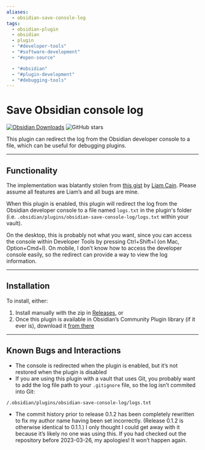 ```yaml
---
aliases:
  - obsidian-save-console-log
tags:
  - obsidian-plugin
  - obsidian
  - plugin
  - "#developer-tools"
  - "#software-development"
  - "#open-source"

  - "#obsidian"
  - "#plugin-development"
  - "#debugging-tools"
---
```

# Save Obsidian console log

[![Obsidian Downloads](https://img.shields.io/badge/dynamic/json?color=7e6ad6&labelColor=34208c&label=Obsidian%20Downloads&query=$['obsidian-save-console-log'].downloads&url=https://raw.githubusercontent.com/obsidianmd/obsidian-releases/master/community-plugin-stats.json&)](obsidian://show-plugin?id=obsidian-save-console-log) ![GitHub stars](https://img.shields.io/github/stars/velebit/obsidian-save-console-log?style=flat)

This plugin can redirect the log from the Obsidian developer console to a file, which can be useful for debugging plugins.

---

## Functionality

The implementation was blatantly stolen from [this gist](https://gist.github.com/liamcain/3f21f1ee820cb30f18050d2f3ad85f3f) by [Liam Cain](https://github.com/liamcain). Please assume all features are Liam’s and all bugs are mine.

When this plugin is enabled, this plugin will redirect the log from the Obsidian developer console to a file named `logs.txt` in the plugin's folder (i.e. `.obsidian/plugins/obsidian-save-console-log/logs.txt` within your vault).

On the desktop, this is probably not what you want, since you can access the console within Developer Tools by pressing Ctrl+Shift+I (on Mac, Option+Cmd+I). On mobile, I don’t know how to access the developer console easily, so the redirect can provide a way to view the log information.

---

## Installation

To install, either:

1. Install manually with the zip in [Releases](http://github.com/velebit/obsidian-save-console-log/releases), or
2. Once this plugin is available in Obsidian’s Community Plugin library (if it ever is), download it [from there](obsidian://show-plugin?id=obsidian-save-console-log)

---

## Known Bugs and Interactions

- The console is redirected when the plugin is enabled, but it’s not restored when the plugin is disabled
- If you are using this plugin with a vault that uses Git, you probably want to add the log file path to your `.gitignore` file, so the log isn’t commited into Git:
```
/.obsidian/plugins/obsidian-save-console-log/logs.txt
```
- The commit history prior to release 0.1.2 has been completely rewritten to
  fix my author name having been set incorrectly. (Release 0.1.2 is otherwise
  identical to 0.1.1.) I only thought I could get away with it because it’s
  likely no one was using this. If you had checked out the repository before
  2023-03-26, my apologies! It won’t happen again.
